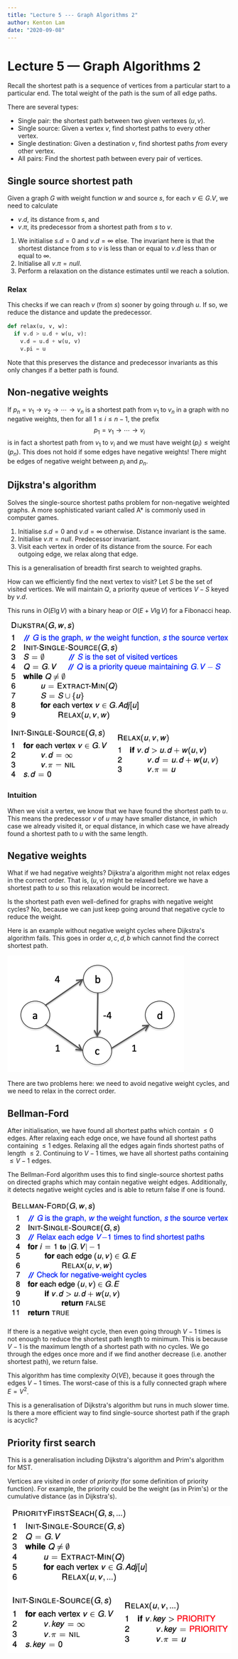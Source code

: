 ```yaml
---
title: "Lecture 5 --- Graph Algorithms 2"
author: Kenton Lam
date: "2020-09-08"
---
```


# Lecture 5 &mdash; Graph Algorithms 2

Recall the shortest path is a sequence of vertices from a particular start to a particular end. The total weight of the path is the sum of all edge paths.

There are several types:

- Single pair: the shortest path between two given vertexes $(u, v)$.
- Single source: Given a vertex $v$, find shortest paths to every other vertex.
- Single destination: Given a destination $v$, find shortest paths _from_ every other vertex.
- All pairs: Find the shortest path between every pair of vertices.

## Single source shortest path

Given a graph $G$ with weight function $w$ and source $s$, for each $v \in G.V$, we need to calculate

- $v.d$, its distance from $s$, and
- $v.\pi$, its predecessor from a shortest path from $s$ to $v$.

1. We initialise $s.d=0$ and $v.d=\infty$ else. The invariant here is that the shortest distance from $s$ to $v$ is less than or equal to $v.d$ less than or equal to $\infty$.
2. Initialise all $v.\pi = \textit{null}$.
3. Perform a relaxation on the distance estimates until we reach a solution.

### Relax

This checks if we can reach $v$ (from $s$) sooner by going through $u$. If so, we reduce the distance and update the predecessor.

```python
def relax(u, v, w):
  if v.d > u.d + w(u, v):
    v.d = u.d + w(u, v)
    v.pi = u
```

Note that this preserves the distance and predecessor invariants as this only changes if a better path is found.

## Non-negative weights

If $p_n = v_1 \to v_2 \to \cdots \to v_n$ is a shortest path from $v_1$ to $v_n$ in a graph with no negative weights, then for all $1 \le i \le n-1$, the prefix
$$
p_1 = v_1 \to \cdots \to v_i
$$
is in fact a shortest path from $v_1$ to $v_i$ and we must have $\operatorname{weight}(p_i) \le \operatorname{weight}(p_n)$. This does not hold if some edges have negative weights! There might be edges of negative weight between $p_i$ and $p_n$.

## Dijkstra's algorithm

Solves the single-source shortest paths problem for non-negative weighted graphs. A more sophisticated variant called A* is commonly used in computer games.

1. Initialise $s.d=0$ and $v.d=\infty$ otherwise. Distance invariant is the same.
2. Initialise $v.\pi=\textit{null}$. Predecessor invariant.
3. Visit each vertex in order of its distance from the source. For each outgoing edge, we relax along that edge.

This is a generalisation of breadth first search to weighted graphs.

How can we efficiently find the next vertex to visit? Let $S$ be the set of visited vertices. We will maintain $Q$, a priority queue of vertices $V-S$ keyed by $v.d$.

This runs in $O(E \lg V)$ with a binary heap or $O(E + V \lg V)$ for a Fibonacci heap.

![image-20200908090847384](assets/image-20200908090847384.png)

### Intuition

When we visit a vertex, we know that we have found the shortest path to $u$. This means the predecessor $v$ of $u$ may have smaller distance, in which case we already visited it, or equal distance, in which case we have already found a shortest path to $u$ with the same length.

## Negative weights

What if we had negative weights? Dijkstra'a algorithm might not relax edges in the correct order. That is, $(u, v)$ might be relaxed before we have a shortest path to $u$ so this relaxation would be incorrect.

Is the shortest path even well-defined for graphs with negative weight cycles? No, because we can just keep going around that negative cycle to reduce the weight.

Here is an example without negative weight cycles where Dijkstra's algorithm fails. This goes in order $a, c, d, b$ which cannot find the correct shortest path.

![image-20200908092238718](assets/image-20200908092238718.png)

There are two problems here: we need to avoid negative weight cycles, and we need to relax in the correct order.

## Bellman-Ford

After initialisation, we have found all shortest paths which contain $\le 0$ edges. After relaxing each edge once, we have found all shortest paths containing $\le 1$ edges. Relaxing all the edges again finds shortest paths of length $\le 2$. Continuing to $V-1$ times, we have all shortest paths containing $\le V-1$ edges.

The Bellman-Ford algorithm uses this to find single-source shortest paths on directed graphs which may contain negative weight edges. Additionally, it detects negative weight cycles and is able to return false if one is found.

![image-20200908092800492](assets/image-20200908092800492.png)

If there is a negative weight cycle, then even going through $V-1$ times is not enough to reduce the shortest path length to minimum. This is because $V-1$ is the maximum length of a shortest path with no cycles. We go through the edges once more and if we find another decrease (i.e. another shortest path), we return false.

This algorithm has time complexity $O(V E)$, because it goes through the edges $V-1$ times. The worst-case of this is a fully connected graph where $E=V^2$.

This is a generalisation of Dijkstra's algorithm but runs in much slower time. Is there a more efficient way to find single-source shortest path if the graph is acyclic?

## Priority first search

This is a generalisation including Dijkstra's algorithm and Prim's algorithm for MST. 

Vertices are visited in order of _priority_ (for some definition of priority function). For example, the priority could be the weight (as in Prim's) or the cumulative distance (as in Dijkstra's).

![image-20200908093707791](assets/image-20200908093707791.png)

